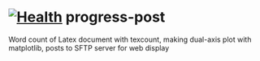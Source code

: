 [![Health](https://landscape.io/github/scienceopen/progress-post/master/landscape.png)](https://landscape.io/github/scienceopen/progress-post/master)
progress-post
=============

Word count of Latex document with texcount, 
making dual-axis plot with matplotlib, posts to SFTP server for web display
